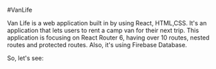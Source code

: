 #VanLife

Van Life is a web application built in by using React, HTML,CSS. It's an application that lets users to rent a camp van for their next trip.
This application is focusing on React Router 6, having over 10 routes, nested routes and protected routes. Also, it's using Firebase Database.

So, let's see:
